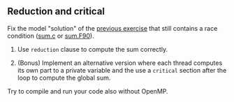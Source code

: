 ## Reduction and critical

Fix the model "solution" of the [previous exercise](../race-condition/) that
still contains a race condition ([sum.c](../race-condition/solution/sum.c) or
[sum.F90](../race-condition/solution/sum.F90)).

1. Use `reduction` clause to compute the sum correctly.

2. (Bonus) Implement an alternative version where each thread computes its
   own part to a private variable and the use a `critical` section after
   the loop to compute the global sum.

Try to compile and run your code also without OpenMP.
